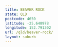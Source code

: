 ```yaml
---
title: BEAVER ROCK
state: QLD
postcode: 4650
latitude: -25.640978
longitude: 152.791302
url: /qld/beaver-rock/
layout: suburb
---
```

